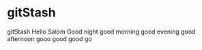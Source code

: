 # gitStash
gitStash
Hello
Salom
Good night 
good morning
good evening
good afternoon
gooo good 
good go
